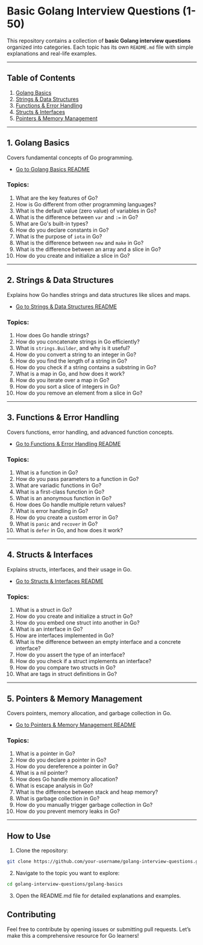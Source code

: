 # Basic Golang Interview Questions (1-50)

This repository contains a collection of **basic Golang interview questions** organized into categories. Each topic has its own `README.md` file with simple explanations and real-life examples.

---

## Table of Contents
1. [Golang Basics](golang-basics)
2. [Strings & Data Structures](strings-data-structures)
3. [Functions & Error Handling](functions-error-handling)
4. [Structs & Interfaces](structs-interfaces)
5. [Pointers & Memory Management](pointers-memory-management)

---

## 1. Golang Basics
Covers fundamental concepts of Go programming.
- [Go to Golang Basics README](golang-basics/README.md)

### Topics:
1. What are the key features of Go?
2. How is Go different from other programming languages?
3. What is the default value (zero value) of variables in Go?
4. What is the difference between `var` and `:=` in Go?
5. What are Go's built-in types?
6. How do you declare constants in Go?
7. What is the purpose of `iota` in Go?
8. What is the difference between `new` and `make` in Go?
9. What is the difference between an array and a slice in Go?
10. How do you create and initialize a slice in Go?

---

## 2. Strings & Data Structures
Explains how Go handles strings and data structures like slices and maps.
- [Go to Strings & Data Structures README](strings-data-structures/README.md)

### Topics:
1. How does Go handle strings?
2. How do you concatenate strings in Go efficiently?
3. What is `strings.Builder`, and why is it useful?
4. How do you convert a string to an integer in Go?
5. How do you find the length of a string in Go?
6. How do you check if a string contains a substring in Go?
7. What is a map in Go, and how does it work?
8. How do you iterate over a map in Go?
9. How do you sort a slice of integers in Go?
10. How do you remove an element from a slice in Go?

---

## 3. Functions & Error Handling
Covers functions, error handling, and advanced function concepts.
- [Go to Functions & Error Handling README](functions-error-handling/README.md)

### Topics:
1. What is a function in Go?
2. How do you pass parameters to a function in Go?
3. What are variadic functions in Go?
4. What is a first-class function in Go?
5. What is an anonymous function in Go?
6. How does Go handle multiple return values?
7. What is error handling in Go?
8. How do you create a custom error in Go?
9. What is `panic` and `recover` in Go?
10. What is `defer` in Go, and how does it work?

---

## 4. Structs & Interfaces
Explains structs, interfaces, and their usage in Go.
- [Go to Structs & Interfaces README](structs-interfaces/README.md)

### Topics:
1. What is a struct in Go?
2. How do you create and initialize a struct in Go?
3. How do you embed one struct into another in Go?
4. What is an interface in Go?
5. How are interfaces implemented in Go?
6. What is the difference between an empty interface and a concrete interface?
7. How do you assert the type of an interface?
8. How do you check if a struct implements an interface?
9. How do you compare two structs in Go?
10. What are tags in struct definitions in Go?

---

## 5. Pointers & Memory Management
Covers pointers, memory allocation, and garbage collection in Go.
- [Go to Pointers & Memory Management README](pointers-memory-management/README.md)

### Topics:
1. What is a pointer in Go?
2. How do you declare a pointer in Go?
3. How do you dereference a pointer in Go?
4. What is a nil pointer?
5. How does Go handle memory allocation?
6. What is escape analysis in Go?
7. What is the difference between stack and heap memory?
8. What is garbage collection in Go?
9. How do you manually trigger garbage collection in Go?
10. How do you prevent memory leaks in Go?

---

## How to Use
1. Clone the repository:
```bash
git clone https://github.com/your-username/golang-interview-questions.git
```
2. Navigate to the topic you want to explore:
```bash
cd golang-interview-questions/golang-basics
```
3. Open the README.md file for detailed explanations and examples.

## Contributing
Feel free to contribute by opening issues or submitting pull requests. Let’s make this a comprehensive resource for Go learners!

